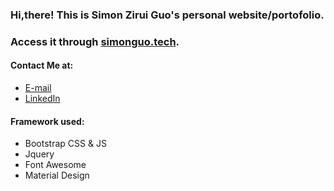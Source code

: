 ### Hi,there! This is Simon Zirui Guo's personal website/portofolio.
### Access it through [simonguo.tech](http://simonguo.tech).
#### Contact Me at:
* [E-mail](simonguozirui@gmail.com)
* [LinkedIn](https://ca.linkedin.com/in/simon-guo-427b4a112)

#### Framework used:
* Bootstrap CSS & JS
* Jquery
* Font Awesome
* Material Design
